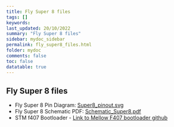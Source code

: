```yaml
---
title: Fly Super 8 files
tags: []
keywords: 
last_updated: 20/10/2022
summary: "Fly Super 8 files"
sidebar: mydoc_sidebar
permalink: fly_super8_files.html
folder: mydoc
comments: false
toc: false
datatable: true
---
```

## Fly Super 8 files

- Fly Super 8 Pin Diagram: [Super8_pinout.svg](https://github.com/Mellow-3D/Fly-Super8/blob/main/Hardware/Pins.svg)
- Fly Super 8 Schematic PDF: [Schematic_Super8.pdf](https://github.com/Mellow-3D/Fly-Super8/blob/main/Hardware/Schematic.pdf)
- STM f407 Bootloader - [Link to Mellow F407 bootloader github](hhttps://github.com/Mellow-3D/f407bootloader/releases)